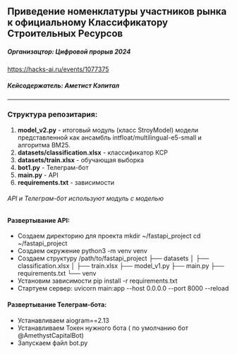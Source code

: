 ## Приведение номенклатуры участников рынка к официальному Классификатору Строительных Ресурсов
##### Организацтор: Цифровой прорыв 2024
https://hacks-ai.ru/events/1077375
##### Кейсодержатель: Аметист Кэпитал

***

### Структура репозитария:

1. **model_v2.py** - итоговый модуль (класс StroyModel) модели представленной как ансамбль intfloat/multilingual-e5-small и алгоритма BM25.  
2. **datasets/classification.xlsx** - классификатор КСР
3. **datasets/train.xlsx** - обучающая выборка
3. **bot1.py** - Телеграм-бот
4. **main.py** - API
4. **requirements.txt** - зависимости


###### API и Телеграм-бот используют модуль с моделью

#### Развертывание API:
- Создаем директорию для проекта mkdir ~/fastapi_project cd ~/fastapi_project 
- Создаем окружение python3 -m venv venv 
- Создаем структуру /path/to/fastapi_project ├── datasets │ ├── classification.xlsx │ ├── train.xlsx ├── model_v1.py ├── main.py ├── requirements.txt └── venv 
- Установим зависимости pip install -r requirements.txt 
- Стартуем сервер: uvicorn main:app --host 0.0.0.0 --port 8000 --reload

#### Развертывание Телеграм-бота:
- Устанавливаем aiogram==2.13
- Устанавливаем Токен нужного бота ( по умолчанию бот @AmethystCapitalBot) 
- Запускаем файл bot.py
